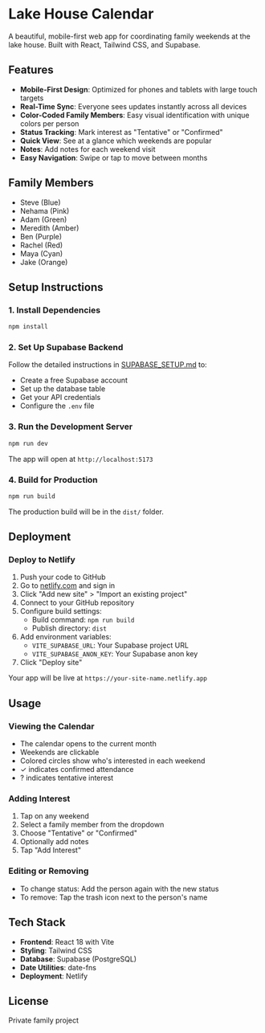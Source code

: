 # Lake House Calendar

A beautiful, mobile-first web app for coordinating family weekends at the lake house. Built with React, Tailwind CSS, and Supabase.

## Features

- **Mobile-First Design**: Optimized for phones and tablets with large touch targets
- **Real-Time Sync**: Everyone sees updates instantly across all devices
- **Color-Coded Family Members**: Easy visual identification with unique colors per person
- **Status Tracking**: Mark interest as "Tentative" or "Confirmed"
- **Quick View**: See at a glance which weekends are popular
- **Notes**: Add notes for each weekend visit
- **Easy Navigation**: Swipe or tap to move between months

## Family Members

- Steve (Blue)
- Nehama (Pink)
- Adam (Green)
- Meredith (Amber)
- Ben (Purple)
- Rachel (Red)
- Maya (Cyan)
- Jake (Orange)

## Setup Instructions

### 1. Install Dependencies

```bash
npm install
```

### 2. Set Up Supabase Backend

Follow the detailed instructions in [SUPABASE_SETUP.md](./SUPABASE_SETUP.md) to:
- Create a free Supabase account
- Set up the database table
- Get your API credentials
- Configure the `.env` file

### 3. Run the Development Server

```bash
npm run dev
```

The app will open at `http://localhost:5173`

### 4. Build for Production

```bash
npm run build
```

The production build will be in the `dist/` folder.

## Deployment

### Deploy to Netlify

1. Push your code to GitHub
2. Go to [netlify.com](https://netlify.com) and sign in
3. Click "Add new site" > "Import an existing project"
4. Connect to your GitHub repository
5. Configure build settings:
   - Build command: `npm run build`
   - Publish directory: `dist`
6. Add environment variables:
   - `VITE_SUPABASE_URL`: Your Supabase project URL
   - `VITE_SUPABASE_ANON_KEY`: Your Supabase anon key
7. Click "Deploy site"

Your app will be live at `https://your-site-name.netlify.app`

## Usage

### Viewing the Calendar

- The calendar opens to the current month
- Weekends are clickable
- Colored circles show who's interested in each weekend
- ✓ indicates confirmed attendance
- ? indicates tentative interest

### Adding Interest

1. Tap on any weekend
2. Select a family member from the dropdown
3. Choose "Tentative" or "Confirmed"
4. Optionally add notes
5. Tap "Add Interest"

### Editing or Removing

- To change status: Add the person again with the new status
- To remove: Tap the trash icon next to the person's name

## Tech Stack

- **Frontend**: React 18 with Vite
- **Styling**: Tailwind CSS
- **Database**: Supabase (PostgreSQL)
- **Date Utilities**: date-fns
- **Deployment**: Netlify

## License

Private family project
